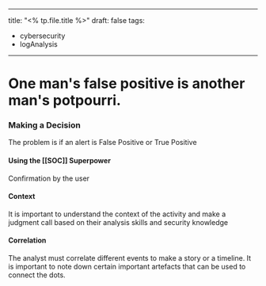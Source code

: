 
---
title: "<% tp.file.title %>"
draft: false
tags:
- cybersecurity
- logAnalysis
---
# One man's false positive is another man's potpourri.
### Making a Decision
The problem is if an alert is False Positive or True Positive

#### Using the [[SOC]] Superpower
Confirmation by the user

#### Context
It is important to understand the context of the activity and make a judgment call based on their analysis skills and security knowledge

#### Correlation
The analyst must correlate different events to make a story or a timeline.
It is important to note down certain important artefacts that can be used to connect the dots.
